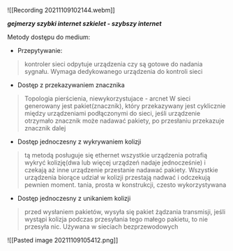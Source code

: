 
![[Recording 20211109102144.webm]]

***gejmerzy szybki internet
szkielet - szybszy internet***

Metody dostępu do medium:
- Przepytywanie:
> kontroler sieci odpytuje urządzenia czy są gotowe do nadania sygnału. Wymaga dedykowanego urządzenia do kontroli sieci
- Dostęp z przekazywaniem znacznika
> Topologia pierścienia, niewykorzystujace - arcnet
> W sieci generowany jest pakiet(znacznik), który przekazywany jest cyklicznie między urządzeniami podłączonymi do sieci, jeśli urządzenie otrzymało znacznik może nadawać pakiety, po przesłaniu przekazuje znacznik dalej
- Dostęp jednoczesny z wykrywaniem kolizji
> tą metodą posługuje się ethernet
> wszystkie urządzenia potrafią wykryć kolizję(dwa lub więcej urządzeń nadaje jednocześnie) i czekają aż inne urządzenie przestanie nadawać pakiety. Wszystkie urządzenia biorące udział w kolizji przestają nadwać i odczekują pewnien moment.
> tania, prosta w konstrukcji, czesto wykorzystywana

- Dostęp jednoczesny z unikaniem kolizji
>  przed wysłaniem pakietów, wysyła się pakiet żądzania transmisji, jeśli wystąpi kolizja podczas przesyłania tego małego pakietu, to nie przesyła nic. Używana w sieciach bezprzewodowych

![[Pasted image 20211109105412.png]]

